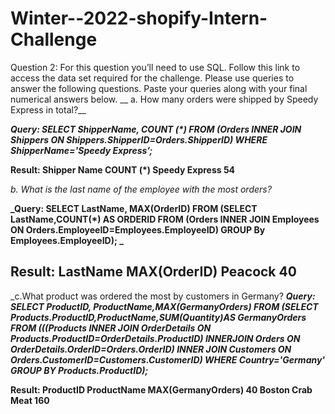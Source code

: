 # Winter--2022-shopify-Intern-Challenge



Question 2: For this question you’ll need to use SQL. Follow this link to access the data set required for the challenge. Please use queries to answer the following questions. Paste your queries along with your final numerical answers below.
__
a. How many orders were shipped by Speedy Express in total?__

_**Query: SELECT ShipperName, COUNT (*)
        FROM (Orders
        INNER JOIN Shippers ON Shippers.ShipperID=Orders.ShipperID)
        WHERE ShipperName='Speedy Express’;**_

**Result:
Shipper Name 	    COUNT (*)
Speedy Express	    54**

_b. What is the last name of the employee with the most orders?_

**_Query: SELECT LastName, MAX(OrderID)
       FROM (SELECT LastName,COUNT(*) AS ORDERID
       FROM (Orders
       INNER JOIN Employees ON Orders.EmployeeID=Employees.EmployeeID)
       GROUP By Employees.EmployeeID); _**
       
**Result:
LastName	MAX(OrderID)**
Peacock	  40
-----------------------------------------------------------------------------------------------------------------------------------------------------

_c.What product was ordered the most by customers in Germany?
**_Query: SELECT ProductID, ProductName,MAX(GermanyOrders)
     FROM (SELECT Products.ProductID,ProductName,SUM(Quantity)AS  GermanyOrders
     FROM (((Products
     INNER JOIN OrderDetails ON Products.ProductID=OrderDetails.ProductID)
     INNERJOIN Orders ON OrderDetails.OrderID=Orders.OrderID)
     INNER JOIN Customers ON Orders.CustomerID=Customers.CustomerID)
     WHERE Country='Germany'
     GROUP BY Products.ProductID);_**
     

**Result:
ProductID	ProductName	MAX(GermanyOrders)
40	Boston Crab Meat	160**




